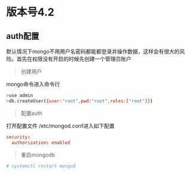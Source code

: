 # 版本号4.2

## auth配置

默认情况下mongo不用用户名密码都能都登录并操作数据，这样会有很大的风险。首先在权限没有开启的时候先创建一个管理员账户

>创建用户

mongo命令进入命令行
```sh
>use admin
>db.createUser({user:"root",pwd:"root",roles:["root"]})
```

>配置auth

打开配置文件 /etc/mongod.conf进入如下配置
```conf
security:
  authorization: enabled
```
>重启mongodb

```sh
# systemctl restart mongod
```
